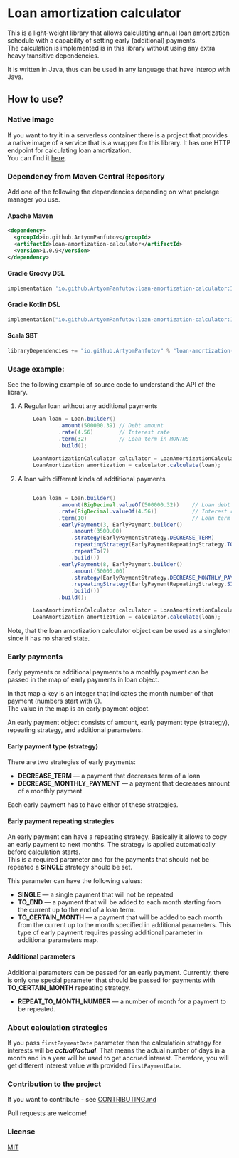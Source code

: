 # Loan amortization calculator
This is a light-weight library that allows calculating annual loan amortization schedule with a capability of setting early (additional) payments. </br>
The calculation is implemented is in this library without using any extra heavy transitive dependencies.

It is written in Java, thus can be used in any language that have interop with Java.

## How to use?
### Native image
If you want to try it in a serverless container there is a project that provides a native image of a service that is a wrapper for this library. It has one HTTP endpoint for calculating loan amortization.
</br> 
You can find it [here](https://github.com/ArtyomPanfutov/loan-amortization-calculator-service).
### Dependency from Maven Central Repository
Add one of the following the dependencies depending on what package manager you use.
#### Apache Maven
```xml
<dependency>
  <groupId>io.github.ArtyomPanfutov</groupId>
  <artifactId>loan-amortization-calculator</artifactId>
  <version>1.0.9</version>
</dependency>
```

#### Gradle Groovy DSL
```Groovy
implementation 'io.github.ArtyomPanfutov:loan-amortization-calculator:1.0.9'
```

#### Gradle Kotlin DSL
```Kotlin
implementation("io.github.ArtyomPanfutov:loan-amortization-calculator:1.0.9")
```

#### Scala SBT
```Scala
libraryDependencies += "io.github.ArtyomPanfutov" % "loan-amortization-calculator" % "1.0.9"
```

### Usage example:
See the following example of source code to understand the API of the library.

1. A Regular loan without any additional payments
```java
        Loan loan = Loan.builder()
                .amount(500000.39) // Debt amount
                .rate(4.56)        // Interest rate
                .term(32)          // Loan term in MONTHS
                .build();
                
        LoanAmortizationCalculator calculator = LoanAmortizationCalculatorFactory.create();
        LoanAmortization amortization = calculator.calculate(loan);

```
2. A loan with different kinds of addtitional payments 
```java

        Loan loan = Loan.builder()
                .amount(BigDecimal.valueOf(500000.32))    // Loan debt
                .rate(BigDecimal.valueOf(4.56))           // Interest rate
                .term(10)                                 // Loan term in MONTHS
                .earlyPayment(3, EarlyPayment.builder()
                    .amount(3500.00)
                    .strategy(EarlyPaymentStrategy.DECREASE_TERM)
                    .repeatingStrategy(EarlyPaymentRepeatingStrategy.TO_CERTAIN_MONTH)  
                    .repeatTo(7)
                    .build())
                .earlyPayment(8, EarlyPayment.builder()
                    .amount(50000.00)
                    .strategy(EarlyPaymentStrategy.DECREASE_MONTHLY_PAYMENT)
                    .repeatingStrategy(EarlyPaymentRepeatingStrategy.SINGLE)
                    .build())
                .build();

        LoanAmortizationCalculator calculator = LoanAmortizationCalculatorFactory.create();
        LoanAmortization amortization = calculator.calculate(loan);

```

Note, that the loan amortization calculator object can be used as a singleton since it has no shared state. 

### Early payments
Early payments or additional payments to a monthly payment can be passed in the map of early payments in loan object.</br>

In that map a key is an integer that indicates the month number of that payment (numbers start with 0). <br>
The value in the map is an early payment object. </br>

An early payment object consists of amount, early payment type (strategy), repeating strategy, and additional parameters.

#### Early payment type (strategy)
There are two strategies of early payments:
* **DECREASE_TERM** — a payment that decreases term of a loan
* **DECREASE_MONTHLY_PAYMENT** — a payment that decreases amount of a monthly payment

Each early payment has to have either of these strategies. </br>

#### Early payment repeating strategies
An early payment can have a repeating strategy. Basically it allows to copy an early payment to next months.
The strategy is applied automatically before calculation starts. </br>
This is a required parameter and for the payments that should not be repeated a **SINGLE** strategy should be set.

This parameter can have the following values:
* **SINGLE** — a single payment that will not be repeated
* **TO_END** — a payment that will be added to each month starting from the current up to the end of a loan term.
* **TO_CERTAIN_MONTH** — a payment that will be added to each month from the current up to the month specified in additional parameters.
This type of early payment requires passing additional parameter in additional parameters map.

#### Additional parameters
Additional parameters can be passed for an early payment. 
Currently, there is only one special parameter that should be passed for payments with **TO_CERTAIN_MONTH** repeating strategy.
* **REPEAT_TO_MONTH_NUMBER** — a number of month for a payment to be repeated.

### About calculation strategies 
If you pass ```firstPaymentDate``` parameter then the calculatioin strategy for interests will be _**actual/actual**_. That means the actual number of days in a month and in a year will be used to get accrued interest. Therefore, you will get different interest value with provided ```firstPaymentDate```.

### Contribution to the project
If you want to contribute - see [CONTRIBUTING.md](CONTRIBUTING.md)

Pull requests are welcome! 

### License
[MIT](LICENSE)
